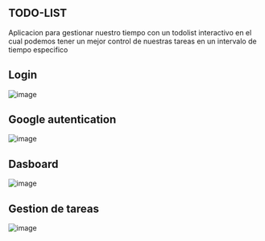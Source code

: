 ## TODO-LIST

Aplicacion para gestionar nuestro tiempo con un todolist interactivo en el cual podemos tener un mejor control de nuestras tareas en un intervalo de tiempo especifico

## Login 
![image](https://user-images.githubusercontent.com/101427427/236645838-57b2dca6-8b2e-4399-8b5c-75b69df53784.png)

## Google autentication
![image](https://user-images.githubusercontent.com/101427427/236645862-abb3ce34-80a6-4864-b515-f09a014d909a.png)

## Dasboard
![image](https://user-images.githubusercontent.com/101427427/236645897-0f690e37-63f3-4d94-8634-ab00958d193a.png)

## Gestion de tareas
![image](https://user-images.githubusercontent.com/101427427/236645885-7c8215fe-18cd-48b3-8d1c-126b3adbd5c5.png)
